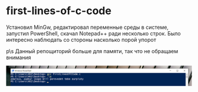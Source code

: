 # first-lines-of-c-code
Установил MinGw, редактировал переменные среды в системе, запустил PowerShell, скачал Notepad++ ради несколько строк.
Было интересно наблюдать со стороны насколько порой упорот

p\s Данный репощиторий больше для памяти, так что не обращаем внимания

![Screenshot](https://github.com/ayratwebdeveloper/first-lines-of-c-code/blob/main/png/firstLinesOfCCode.png)
